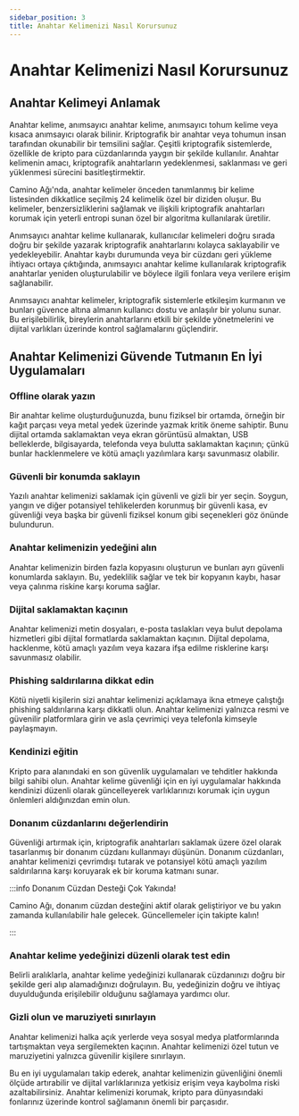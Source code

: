 ```yaml
---
sidebar_position: 3
title: Anahtar Kelimenizi Nasıl Korursunuz
---
```


# Anahtar Kelimenizi Nasıl Korursunuz

## Anahtar Kelimeyi Anlamak

Anahtar kelime, anımsayıcı anahtar kelime, anımsayıcı tohum kelime veya kısaca anımsayıcı olarak bilinir. Kriptografik bir anahtar veya tohumun insan tarafından okunabilir bir temsilini sağlar. Çeşitli kriptografik sistemlerde, özellikle de kripto para cüzdanlarında yaygın bir şekilde kullanılır. Anahtar kelimenin amacı, kriptografik anahtarların yedeklenmesi, saklanması ve geri yüklenmesi sürecini basitleştirmektir.

Camino Ağı'nda, anahtar kelimeler önceden tanımlanmış bir kelime listesinden dikkatlice seçilmiş 24 kelimelik özel bir diziden oluşur. Bu kelimeler, benzersizliklerini sağlamak ve ilişkili kriptografik anahtarları korumak için yeterli entropi sunan özel bir algoritma kullanılarak üretilir.

Anımsayıcı anahtar kelime kullanarak, kullanıcılar kelimeleri doğru sırada doğru bir şekilde yazarak kriptografik anahtarlarını kolayca saklayabilir ve yedekleyebilir. Anahtar kaybı durumunda veya bir cüzdanı geri yükleme ihtiyacı ortaya çıktığında, anımsayıcı anahtar kelime kullanılarak kriptografik anahtarlar yeniden oluşturulabilir ve böylece ilgili fonlara veya verilere erişim sağlanabilir.

Anımsayıcı anahtar kelimeler, kriptografik sistemlerle etkileşim kurmanın ve bunları güvence altına almanın kullanıcı dostu ve anlaşılır bir yolunu sunar. Bu erişilebilirlik, bireylerin anahtarlarını etkili bir şekilde yönetmelerini ve dijital varlıkları üzerinde kontrol sağlamalarını güçlendirir.

## Anahtar Kelimenizi Güvende Tutmanın En İyi Uygulamaları

### Offline olarak yazın

Bir anahtar kelime oluşturduğunuzda, bunu fiziksel bir ortamda, örneğin bir kağıt parçası veya metal yedek üzerinde yazmak kritik öneme sahiptir. Bunu dijital ortamda saklamaktan veya ekran görüntüsü almaktan, USB belleklerde, bilgisayarda, telefonda veya bulutta saklamaktan kaçının; çünkü bunlar hacklenmelere ve kötü amaçlı yazılımlara karşı savunmasız olabilir.

### Güvenli bir konumda saklayın

Yazılı anahtar kelimenizi saklamak için güvenli ve gizli bir yer seçin. Soygun, yangın ve diğer potansiyel tehlikelerden korunmuş bir güvenli kasa, ev güvenliği veya başka bir güvenli fiziksel konum gibi seçenekleri göz önünde bulundurun.

### Anahtar kelimenizin yedeğini alın

Anahtar kelimenizin birden fazla kopyasını oluşturun ve bunları ayrı güvenli konumlarda saklayın. Bu, yedeklilik sağlar ve tek bir kopyanın kaybı, hasar veya çalınma riskine karşı koruma sağlar.

### Dijital saklamaktan kaçının

Anahtar kelimenizi metin dosyaları, e-posta taslakları veya bulut depolama hizmetleri gibi dijital formatlarda saklamaktan kaçının. Dijital depolama, hacklenme, kötü amaçlı yazılım veya kazara ifşa edilme risklerine karşı savunmasız olabilir.

### Phishing saldırılarına dikkat edin

Kötü niyetli kişilerin sizi anahtar kelimenizi açıklamaya ikna etmeye çalıştığı phishing saldırılarına karşı dikkatli olun. Anahtar kelimenizi yalnızca resmi ve güvenilir platformlara girin ve asla çevrimiçi veya telefonla kimseyle paylaşmayın.

### Kendinizi eğitin

Kripto para alanındaki en son güvenlik uygulamaları ve tehditler hakkında bilgi sahibi olun. Anahtar kelime güvenliği için en iyi uygulamalar hakkında kendinizi düzenli olarak güncelleyerek varlıklarınızı korumak için uygun önlemleri aldığınızdan emin olun.

### Donanım cüzdanlarını değerlendirin

Güvenliği artırmak için, kriptografik anahtarları saklamak üzere özel olarak tasarlanmış bir donanım cüzdanı kullanmayı düşünün. Donanım cüzdanları, anahtar kelimenizi çevrimdışı tutarak ve potansiyel kötü amaçlı yazılım saldırılarına karşı koruyarak ek bir koruma katmanı sunar.

:::info Donanım Cüzdan Desteği Çok Yakında!

Camino Ağı, donanım cüzdan desteğini aktif olarak geliştiriyor ve bu yakın zamanda kullanılabilir hale gelecek. Güncellemeler için takipte kalın!

:::

### Anahtar kelime yedeğinizi düzenli olarak test edin

Belirli aralıklarla, anahtar kelime yedeğinizi kullanarak cüzdanınızı doğru bir şekilde geri alıp alamadığınızı doğrulayın. Bu, yedeğinizin doğru ve ihtiyaç duyulduğunda erişilebilir olduğunu sağlamaya yardımcı olur.

### Gizli olun ve maruziyeti sınırlayın

Anahtar kelimenizi halka açık yerlerde veya sosyal medya platformlarında tartışmaktan veya sergilemekten kaçının. Anahtar kelimenizi özel tutun ve maruziyetini yalnızca güvenilir kişilere sınırlayın.

Bu en iyi uygulamaları takip ederek, anahtar kelimenizin güvenliğini önemli ölçüde artırabilir ve dijital varlıklarınıza yetkisiz erişim veya kaybolma riski azaltabilirsiniz. Anahtar kelimenizi korumak, kripto para dünyasındaki fonlarınız üzerinde kontrol sağlamanın önemli bir parçasıdır.